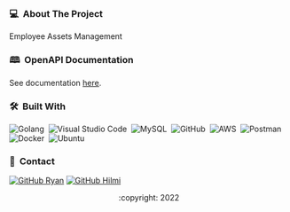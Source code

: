 
<!-- ABOUT THE PROJECT -->
### 💻 &nbsp;About The Project
Employee Assets Management

### 🕮 &nbsp;OpenAPI Documentation

See documentation [here](https://app.swaggerhub.com/apis-docs/RyanAdiW/Employee-Assets-Management/1.0.0).

### 🛠 &nbsp;Built With

![Golang](https://img.shields.io/badge/-Golang-05122A?style=flat&logo=go&logoColor=4479A1)&nbsp;
![Visual Studio Code](https://img.shields.io/badge/-Visual%20Studio%20Code-05122A?style=flat&logo=visual-studio-code&logoColor=007ACC)&nbsp;
![MySQL](https://img.shields.io/badge/-MySQL-05122A?style=flat&logo=mysql&logoColor=4479A1)&nbsp;
![GitHub](https://img.shields.io/badge/-GitHub-05122A?style=flat&logo=github)&nbsp;
![AWS](https://img.shields.io/badge/-AWS-05122A?style=flat&logo=amazon)&nbsp;
![Postman](https://img.shields.io/badge/-Postman-05122A?style=flat&logo=postman)&nbsp;
![Docker](https://img.shields.io/badge/-Docker-05122A?style=flat&logo=docker)&nbsp;
![Ubuntu](https://img.shields.io/badge/-Ubuntu-05122A?style=flat&logo=ubuntu)&nbsp;



<!-- CONTACT -->
### 📮 &nbsp;Contact

[![GitHub Ryan](https://img.shields.io/badge/-Ryan-white?style=flat&logo=github&logoColor=black)](https://github.com/ryanadiw)
[![GitHub Hilmi](https://img.shields.io/badge/-Hilmi-white?style=flat&logo=github&logoColor=black)](https://github.com/hilmihi)

<p align="center">:copyright: 2022</p>
</h3>